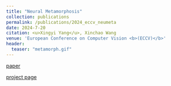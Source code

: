 ```yaml
---
title: "Neural Metamorphosis"
collection: publications
permalink: /publications/2024_eccv_neumeta
date: 2024-7-20
citation: <u>Xingyi Yang</u>, Xinchao Wang
venue: 'European Conference on Computer Vision <b>(ECCV)</b>'
header:
  teaser: "metamorph.gif"
---
```


[paper](https://www.ecva.net/papers/eccv_2024/papers_ECCV/papers/04943.pdf)


[project page](https://adamdad.github.io/neumeta/)
